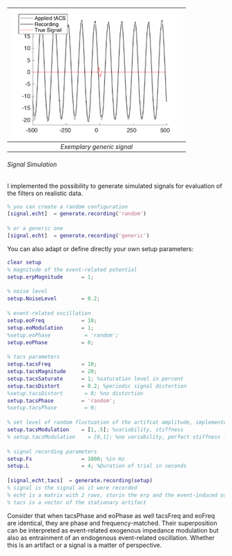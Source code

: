 |<img src="docs\img\eva\three_approaches_raw.png" width = "400"></th>|
|:----:|
| _Exemplary generic signal_|

###### Signal Simulation
I implemented the possibility to generate simulated signals for evaluation of the filters on realistic data.
```matlab
% you can create a random configuration
[signal,echt]  = generate.recording('random')

% or a generic one
[signal,echt]  = generate.recording('generic')
```
You can also adapt or define directly your own setup parameters:
```matlab
clear setup
% magnitude of the event-related potential
setup.erpMagnitude      = 1;

% noise level
setup.NoiseLevel        = 0.2;

% event-related oscillation
setup.eoFreq            = 10;
setup.eoModulation      = 1;
%setup.eoPhase           = 'random';
setup.eoPhase           = 0;

% tacs parameters
setup.tacsFreq          = 10;
setup.tacsMagnitude     = 20;
setup.tacsSaturate      = 1; %saturation level in percent
setup.tacsDistort       = 0.2; %periodic signal distortion
%setup.tacsDistort       = 0; %no distortion
setup.tacsPhase         = 'random';
%setup.tacsPhase         = 0;

% set level of random fluctuation of the artifcat amplitude, implemented as a Ornstein–Uhlenbeck, i.e. AR (1), process
setup.tacsModulation    = [1,.5]; %variability, stiffness
% setup.tacsModulation    = [0,1]; %no variability, perfect stiffness -> stationary signal

% signal recording parameters
setup.Fs                = 1000; %in Hz
setup.L                 = 4; %Duration of trial in seconds

[signal,echt,tacs]  = generate.recording(setup)
% signal is the signal as it were recorded
% echt is a matrix with 2 rows, storin the erp and the event-induced oscillations
% tacs is a vector of the stationary artifact
```
Consider that when tacsPhase and eoPhase as well tacsFreq and eoFreq are identical, they are phase and frequency-matched. Their superposition can be interpreted as event-related exogenous impedance modulation but also as entrainment of an endogenous event-related oscillation. Whether this is an artifact or a signal is a matter of perspective.
